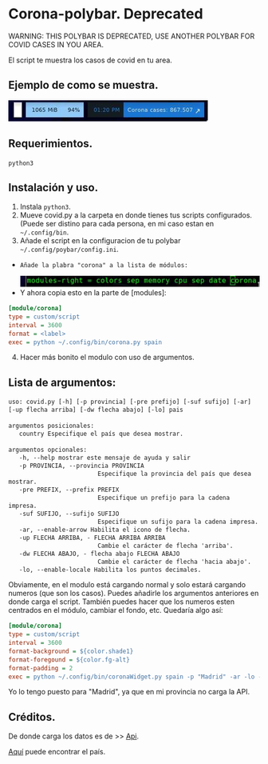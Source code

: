 # Corona-polybar. Deprecated
WARNING: THIS POLYBAR IS DEPRECATED, USE ANOTHER POLYBAR FOR COVID CASES IN YOU AREA.

El script te muestra los casos de covid en tu area. 
## Ejemplo de como se muestra.
![screenshoot](Screenshots/desktop.jpg)
## Requerimientos.
```
python3
```
## Instalación y uso.

1. Instala `python3`.
2. Mueve covid.py a la carpeta en donde tienes tus scripts configurados. (Puede ser distino para cada persona, en mi caso estan en `~/.config/bin`.
3. Añade el script en la configuracion de tu polybar `~/.config/poybar/config.ini`.
-     Añade la plabra "corona" a la lista de módulos:
     ![screenshot](Screenshots/2021-09-11_13-09-1631360538.jpg)
-    Y ahora copia esto en la parte de [modules]:
```ini
[module/corona]
type = custom/script
interval = 3600
format = <label>
exec = python ~/.config/bin/corona.py spain
```
4. Hacer más bonito el modulo con uso de argumentos.
## Lista de argumentos:

```
uso: covid.py [-h] [-p provincia] [-pre prefijo] [-suf sufijo] [-ar] [-up flecha arriba] [-dw flecha abajo] [-lo] pais

argumentos posicionales:
   country Especifique el país que desea mostrar.

argumentos opcionales:
   -h, --help mostrar este mensaje de ayuda y salir
   -p PROVINCIA, --provincia PROVINCIA
                         Especifique la provincia del país que desea mostrar.
   -pre PREFIX, --prefix PREFIX
                         Especifique un prefijo para la cadena impresa.
   -suf SUFIJO, --sufijo SUFIJO
                         Especifique un sufijo para la cadena impresa.
   -ar, --enable-arrow Habilita el icono de flecha.
   -up FLECHA ARRIBA, - FLECHA ARRIBA ARRIBA
                         Cambie el carácter de flecha 'arriba'.
   -dw FLECHA ABAJO, - flecha abajo FLECHA ABAJO
                         Cambie el carácter de flecha 'hacia abajo'.
   -lo, --enable-locale Habilita los puntos decimales.
```

Obviamente, en el modulo está cargando normal y solo estará cargando numeros (que son los casos). Puedes añadirle los argumentos anteriores en donde carga el script. También puedes hacer que los numeros esten centrados en el módulo, cambiar el fondo, etc.
Quedaría algo así:
```ini
[module/corona]
type = custom/script
interval = 3600
format-background = ${color.shade1}
format-foregound = ${color.fg-alt}
format-padding = 2
exec = python ~/.config/bin/coronaWidget.py spain -p "Madrid" -ar -lo -pre "Corona cases: "
```
Yo lo tengo puesto para "Madrid", ya que en mi provincia no carga la API.


## Créditos.
De donde carga los datos es de >> [Api](https://covid19api.com/).

[Aquí](https://api.covid19api.com/countries) puede encontrar el país.

